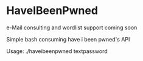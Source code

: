 # HaveIBeenPwned

e-Mail consulting and wordlist support coming soon

Simple bash consuming have i been pwned's API


Usage: ./haveibeenpwned textpassword <output file>
